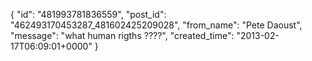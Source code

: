  {
   "id": "481993781836559",
   "post_id": "462493170453287_481602425209028",
   "from_name": "Pete Daoust",
   "message": "what human rigths ????",
   "created_time": "2013-02-17T06:09:01+0000"
 }
